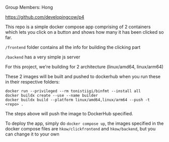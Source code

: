 Group Members: Hong

https://github.com/developingcow/p4


This repo is a simple docker compose app comprising of 2 containers which lets you click on a button and shows how many it has been clicked so far.

`/frontend` folder contains all the info for building the clicking part

`/backend` has a very simple js server 

For this project, we're building for 2 architecture (linux/amd64, linux/arm64)

These 2 images will be built and pushed to dockerhub when you run these in their respective folders:
```
docker run --privileged --rm tonistiigi/binfmt --install all
docker buildx create --use --name builder
docker buildx build --platform linux/amd64,linux/arm64 --push -t <repo> .
```

The steps above will push the image to DockerHub <repo> specified.

To deploy the app, simply do `docker compose up`, 
the images specified in the docker compose files are `hkow/clickfrontend` and `hkow/backend`, but you can change it to your own
